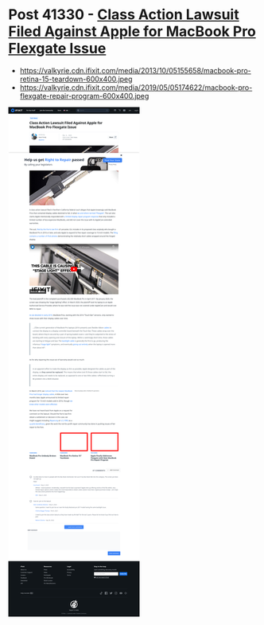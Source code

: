 # Post 41330 - [Class Action Lawsuit Filed Against Apple for MacBook Pro Flexgate Issue](https://www.ifixit.com/News/41330/class-action-lawsuit-filed-against-apple-for-macbook-pro-flexgate-issue)

- https://valkyrie.cdn.ifixit.com/media/2013/10/05155658/macbook-pro-retina-15-teardown-600x400.jpeg
- https://valkyrie.cdn.ifixit.com/media/2019/05/05174622/macbook-pro-flexgate-repair-program-600x400.jpeg

![screencap](screenshots/c23156c4-ba8a-4ed1-8675-f1eb21e92fe1.png)
